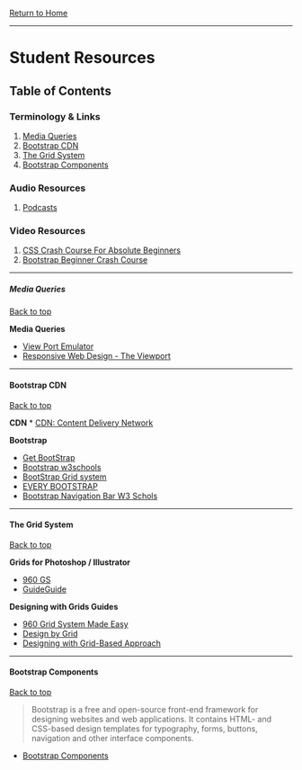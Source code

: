 [Return to Home](../../../README.md)

<hr>

# Student Resources

## Table of Contents

### Terminology & Links

01. [Media Queries](#html-tags)
02. [Bootstrap CDN](#bootstrap-cdn)
03. [The Grid System](#the-grid-system)
04. [Bootstrap Components](#bootstrap-components)

### Audio Resources
01. [Podcasts](./podcasts.md)

### Video Resources
01. [CSS Crash Course For Absolute Beginners](https://www.youtube.com/watch?v=yfoY53QXEnI)
02. [Bootstrap Beginner Crash Course](https://www.youtube.com/watch?v=5GcQtLDGXy8)

<hr>


##### Media Queries

[Back to top](#student-resources)

**Media Queries**
* [View Port Emulator](http://www.viewportemulator.com/)
* [Responsive Web Design - The Viewport](https://www.w3schools.com/css/css_rwd_viewport.asp)

<hr>

#### Bootstrap CDN
[Back to top](#student-resources)

**CDN**
	* [CDN: Content Delivery Network](https://support.rackspace.com/how-to/what-is-a-cdn/)

**Bootstrap**
* [Get BootStrap](https://getbootstrap.com/)
* [Bootstrap w3schools](https://www.w3schools.com/bootstrap/)
* [BootStrap Grid system](https://v4-alpha.getbootstrap.com/layout/grid/)
* [EVERY BOOTSTRAP](http://adventurega.me/bootstrap/)
* [Bootstrap Navigation Bar W3 Schols](https://www.w3schools.com/bootstrap/bootstrap_navbar.asp)

<hr>

#### The Grid System
[Back to top](#student-resources)

**Grids for Photoshop / Illustrator**
  * [960 GS](http://960.gs/)
  * [GuideGuide](http://framebox.org/)

  **Designing with Grids Guides**
  * [960 Grid System Made Easy](http://bit.ly/1sjYaFC)
  * [Design by Grid](http://www.designbygrid.com/)
  * [Designing with Grid-Based Approach](http://bit.ly/1CM4Hzo )

<hr>

#### Bootstrap Components
[Back to top](#student-resources)

> Bootstrap is a free and open-source front-end framework for designing websites and web applications. It contains HTML- and CSS-based design templates for typography, forms, buttons, navigation and other interface components.

* [Bootstrap Components](https://getbootstrap.com/docs/4.1/components/alerts/)
